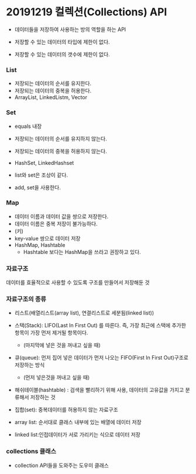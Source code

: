 # 20191219 컬렉션(Collections) API

- 데이터들을 저장하여 사용하는 방의 역할을 하는 API

- 저장할 수 있는 데이터의 타입에 제한이 없다.
- 저장할 수 있는 데이터의 갯수에 제한이 없다.



### List 

- 저장되는 데이터의 순서를 유지한다.
- 저장되는 데이터의 중복을 허용한다. 
- ArrayList, LinkedListm, Vector



### Set

- equals 내장 
- 저장되는 데이터의 순서를 유지하지 않는다.
- 저장되는 데이터의 중복을 허용하지 않는다.
- HashSet, LinkedHashset



- list와 set은 조상이 같다.
- add, set을 사용한다.



### Map

- 데이터 이름과 데이터 값을 쌍으로 저장한다.
- 데이터 이름은 중복 저장이 불가능하다.
- (키)
- key-value 쌍으로 데이터 저장
- HashMap, Hashtable 
  - Hashtable 보다는 HashMap을 쓰라고 권장하고 있다.



### 자료구조

데이터를 효율적으로 사용할 수 있도록 구조를 만들어서 저장해둔 것



### 자료구조의 종류

- 리스트(배열리스트(array list), 연결리스트로 세분됨(linked list))

- 스택(Stack): LIFO(Last In First Out) 를 따른다. 즉, 가장 최근에 스택에 추가한 항목이 가장 먼저 제거될 항목이다.
  - (마지막에 넣은 것을 꺼내고 싶을 때)

- 큐(queue): 먼저 집어 넣은 데이터가 먼저 나오는  FIFO(First In First Out)구조로 저장하는 방식
  - (먼저 넣은것을 꺼내고 싶을 때)

- 해쉬테이블(hashtable) : 검색을 빨리하기 위해 사용, 데이터의 고유값을 가지고 분류해서 저장하는 것

- 집합(set): 중복데이터를 허용하지 않는 자료구조



- array list: 순서대로 클래스 내부에 있는 배열에 데이터 저장
- linked list:인접데이터가 서로 가리키는 식으로 데이터 저장



### collections 클래스

- collection API들을 도와주는 도우미 클래스





